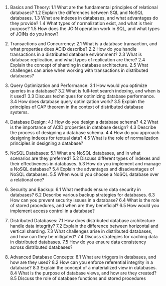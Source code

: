 1. Basics and Theory:
   1.1 What are the fundamental principles of relational databases?
   1.2 Explain the differences between SQL and NoSQL databases.
   1.3 What are indexes in databases, and what advantages do they provide?
   1.4 What types of normalization exist, and what is their purpose?
   1.5 How does the JOIN operation work in SQL, and what types of JOINs do you know?

2. Transactions and Concurrency:
   2.1 What is a database transaction, and what properties does ACID describe?
   2.2 How do you handle transactions in a distributed database environment?
   2.3 What is database replication, and what types of replication are there?
   2.4 Explain the concept of sharding in database architecture.
   2.5 What challenges can arise when working with transactions in distributed databases?

3. Query Optimization and Performance:
   3.1 How would you optimize queries in a database?
   3.2 What is full-text search indexing, and when is it used?
   3.3 Discuss techniques for optimizing database performance.
   3.4 How does database query optimization work?
   3.5 Explain the principles of CAP theorem in the context of distributed database systems.

4. Database Design:
   4.1 How do you design a database schema?
   4.2 What is the importance of ACID properties in database design?
   4.3 Describe the process of designing a database schema.
   4.4 How do you approach designing indexes for textual data?
   4.5 What is the role of normalization principles in designing a database?

5. NoSQL Databases:
   5.1 What are NoSQL databases, and in what scenarios are they preferred?
   5.2 Discuss different types of indexes and their effectiveness in databases.
   5.3 How do you implement and manage a NoSQL database?
   5.4 Explain the advantages and disadvantages of NoSQL databases.
   5.5 When would you choose a NoSQL database over a relational one?

6. Security and Backup:
   6.1 What methods ensure data security in databases?
   6.2 Describe various backup strategies for databases.
   6.3 How can you prevent security issues in a database?
   6.4 What is the role of stored procedures, and when are they beneficial?
   6.5 How would you implement access control in a database?

7. Distributed Databases:
   7.1 How does distributed database architecture handle data integrity?
   7.2 Explain the difference between horizontal and vertical sharding.
   7.3 What challenges arise in distributed databases, and how can they be mitigated?
   7.4 Discuss strategies for caching data in distributed databases.
   7.5 How do you ensure data consistency across distributed databases?

8. Advanced Database Concepts:
   8.1 What are triggers in databases, and how are they used?
   8.2 How can you enforce referential integrity in a database?
   8.3 Explain the concept of a materialized view in databases.
   8.4 What is the purpose of database views, and how are they created?
   8.5 Discuss the role of database functions and stored procedures